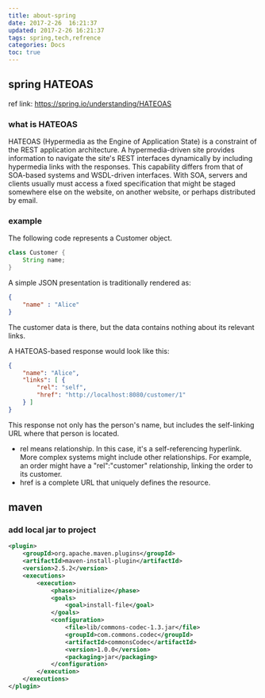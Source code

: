 ```yaml
---
title: about-spring
date: 2017-2-26  16:21:37
updated: 2017-2-26 16:21:37
tags: spring,tech,refrence
categories: Docs
toc: true
---
```


## spring  HATEOAS
ref link: https://spring.io/understanding/HATEOAS

### what is HATEOAS
HATEOAS (Hypermedia as the Engine of Application State) is a constraint of the REST application architecture.
A hypermedia-driven site provides information to navigate the site's REST interfaces dynamically by including hypermedia links with the responses. This capability differs from that of SOA-based systems and WSDL-driven interfaces. With SOA, servers and clients usually must access a fixed specification that might be staged somewhere else on the website, on another website, or perhaps distributed by email.

### example
The following code represents a Customer object.
```java
class Customer {
    String name;
}
```
A simple JSON presentation is traditionally rendered as:
```json
{ 
    "name" : "Alice"
}
```
The customer data is there, but the data contains nothing about its relevant links.

A HATEOAS-based response would look like this:
```json
{
    "name": "Alice",
    "links": [ {
        "rel": "self",
        "href": "http://localhost:8080/customer/1"
    } ]
}
```

This response not only has the person's name, but includes the self-linking URL where that person is located.

 - rel means relationship. In this case, it's a self-referencing hyperlink. More complex systems might include other relationships. For example, an order might have a "rel":"customer" relationship, linking the order to its customer.
 - href is a complete URL that uniquely defines the resource.



##  maven
### add local jar to project
```xml
<plugin>
    <groupId>org.apache.maven.plugins</groupId>
    <artifactId>maven-install-plugin</artifactId>
    <version>2.5.2</version>
    <executions>
        <execution>
            <phase>initialize</phase>
            <goals>
                <goal>install-file</goal>
            </goals>
            <configuration>
                <file>lib/commons-codec-1.3.jar</file>
                <groupId>com.commons.codec</groupId>
                <artifactId>commonsCodec</artifactId>
                <version>1.0.0</version>
                <packaging>jar</packaging>
            </configuration>
        </execution>
    </executions>
</plugin>
```
